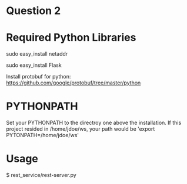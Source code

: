 # Question 2

# Required Python Libraries

sudo easy_install netaddr

sudo easy_install Flask

Install protobuf for python: https://github.com/google/protobuf/tree/master/python

# PYTHONPATH

Set your PYTHONPATH to the directroy one above the installation.  If this project resided in /home/jdoe/ws, your path would be 'export PYTONPATH=/home/jdoe/ws'

# Usage

$ rest_service/rest-server.py

